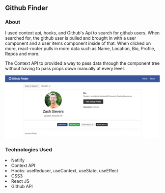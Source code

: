 ## Github Finder

### About

<p class="lead"> I used context api, hooks, and Github's Api to search for github users. When searched for, the github user is pulled and brought in with a user component and a user items component inside of that. When clicked on more, react-router pulls in more data such as Name, Location, Bio, Profile, Repos and more.

The Context API to provided a way to pass data through the component tree without having to pass props down manually at every level. </p>
<img src="./img/screenshot.PNG" width="750px">

### Technologies Used

<li>Netlify</li>
<li>Context API</li>
<li>Hooks: useReducer, useContext, useState, useEffect</li>
<li>CSS3</li>
<li>React JS</li>
<li>Github API</li>
